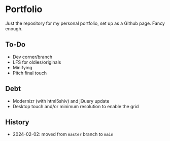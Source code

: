 # Portfolio
Just the repository for my personal portfolio, set up as a Github page. Fancy enough.

## To-Do
- Dev corner/branch
- LFS for oldies/originals
- Minifying
- Pitch final touch

## Debt
- Modernizr (with html5shiv) and jQuery update
- Desktop touch and/or minimum resolution to enable the grid

## History
- 2024-02-02: moved from `master` branch to `main`
